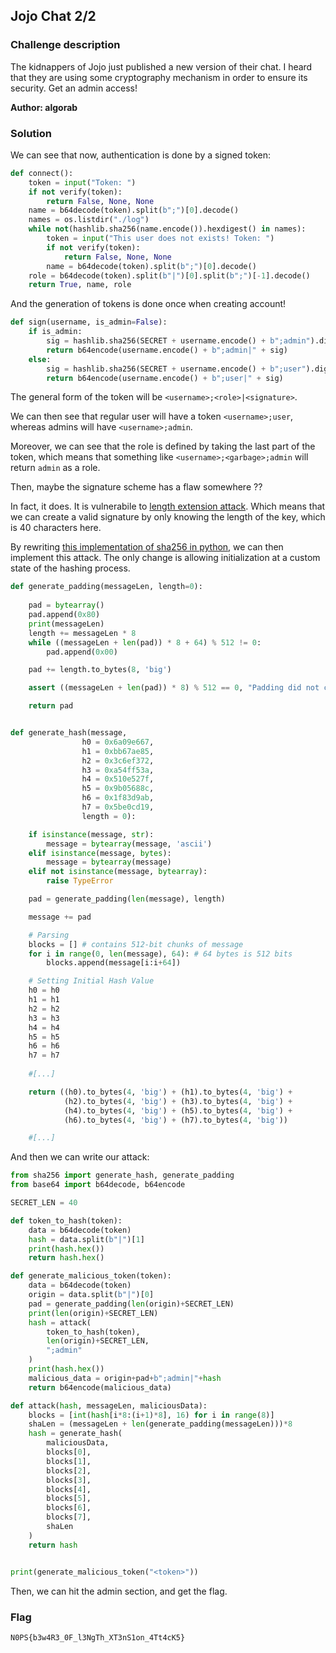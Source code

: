 ## Jojo Chat 2/2

### Challenge description

The kidnappers of Jojo just published a new version of their chat. I heard that they are using some cryptography mechanism in order to ensure its security.
Get an admin access!

**Author: algorab**
### Solution

We can see that now, authentication is done by a signed token:
```python
def connect():
    token = input("Token: ")
    if not verify(token):
        return False, None, None
    name = b64decode(token).split(b";")[0].decode()
    names = os.listdir("./log")
    while not(hashlib.sha256(name.encode()).hexdigest() in names):
        token = input("This user does not exists! Token: ")
        if not verify(token):
            return False, None, None
        name = b64decode(token).split(b";")[0].decode()
    role = b64decode(token).split(b"|")[0].split(b";")[-1].decode()
    return True, name, role
```

And the generation of tokens is done once when creating account!
```python
def sign(username, is_admin=False):
    if is_admin:
        sig = hashlib.sha256(SECRET + username.encode() + b";admin").digest()
        return b64encode(username.encode() + b";admin|" + sig)
    else:
        sig = hashlib.sha256(SECRET + username.encode() + b";user").digest()
        return b64encode(username.encode() + b";user|" + sig)
```

The general form of the token will be `<username>;<role>|<signature>`.

We can then see that regular user will have a token `<username>;user`, whereas admins will have `<username>;admin`.

Moreover, we can see that the role is defined by taking the last part of the token, which means that something like `<username>;<garbage>;admin` will return `admin` as a role.

Then, maybe the signature scheme has a flaw somewhere ?? 

In fact, it does. It is vulnerabile to [length extension attack](https://en.wikipedia.org/wiki/Length_extension_attack). Which means that we can create a valid signature by only knowing the length of the key, which is 40 characters here.

By rewriting [this implementation of sha256 in python](https://github.com/keanemind/Python-SHA-256), we can then implement this attack. The only change is allowing initialization at a custom state of the hashing process.

```python
def generate_padding(messageLen, length=0):
    
    pad = bytearray()
    pad.append(0x80)
    print(messageLen)
    length += messageLen * 8
    while ((messageLen + len(pad)) * 8 + 64) % 512 != 0:
        pad.append(0x00)

    pad += length.to_bytes(8, 'big')

    assert ((messageLen + len(pad)) * 8) % 512 == 0, "Padding did not complete properly!"

    return pad


def generate_hash(message, 
                h0 = 0x6a09e667,
                h1 = 0xbb67ae85,
                h2 = 0x3c6ef372,
                h3 = 0xa54ff53a,
                h4 = 0x510e527f,
                h5 = 0x9b05688c,
                h6 = 0x1f83d9ab,
                h7 = 0x5be0cd19,
                length = 0):

    if isinstance(message, str):
        message = bytearray(message, 'ascii')
    elif isinstance(message, bytes):
        message = bytearray(message)
    elif not isinstance(message, bytearray):
        raise TypeError

    pad = generate_padding(len(message), length)

    message += pad

    # Parsing
    blocks = [] # contains 512-bit chunks of message
    for i in range(0, len(message), 64): # 64 bytes is 512 bits
        blocks.append(message[i:i+64])

    # Setting Initial Hash Value
    h0 = h0
    h1 = h1
    h2 = h2
    h3 = h3
    h4 = h4
    h5 = h5
    h6 = h6
    h7 = h7
    
    #[...]

    return ((h0).to_bytes(4, 'big') + (h1).to_bytes(4, 'big') +
            (h2).to_bytes(4, 'big') + (h3).to_bytes(4, 'big') +
            (h4).to_bytes(4, 'big') + (h5).to_bytes(4, 'big') +
            (h6).to_bytes(4, 'big') + (h7).to_bytes(4, 'big'))

    #[...]
```

And then we can write our attack:

```python
from sha256 import generate_hash, generate_padding
from base64 import b64decode, b64encode

SECRET_LEN = 40

def token_to_hash(token):
    data = b64decode(token)
    hash = data.split(b"|")[1]
    print(hash.hex())
    return hash.hex()

def generate_malicious_token(token):
    data = b64decode(token)
    origin = data.split(b"|")[0]
    pad = generate_padding(len(origin)+SECRET_LEN)
    print(len(origin)+SECRET_LEN)
    hash = attack(
        token_to_hash(token),
        len(origin)+SECRET_LEN,
        ";admin"
    )
    print(hash.hex())
    malicious_data = origin+pad+b";admin|"+hash
    return b64encode(malicious_data)

def attack(hash, messageLen, maliciousData):
    blocks = [int(hash[i*8:(i+1)*8], 16) for i in range(8)]
    shaLen = (messageLen + len(generate_padding(messageLen)))*8
    hash = generate_hash(
        maliciousData,
        blocks[0],
        blocks[1],
        blocks[2],
        blocks[3],
        blocks[4],
        blocks[5],
        blocks[6],
        blocks[7],
        shaLen
    )
    return hash


print(generate_malicious_token("<token>"))
```

Then, we can hit the admin section, and get the flag.

### Flag

`N0PS{b3w4R3_0F_l3NgTh_XT3nS1on_4Tt4cK5}`
